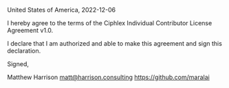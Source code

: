 United States of America, 2022-12-06

I hereby agree to the terms of the Ciphlex Individual Contributor License
Agreement v1.0.

I declare that I am authorized and able to make this agreement and sign this
declaration.

Signed,

Matthew Harrison matt@harrison.consulting https://github.com/maralai